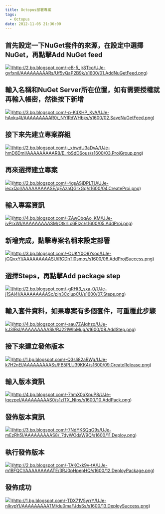 ```yaml
---
title: Octopus部署專案
tags:
  - Octopus
date: 2012-11-05 21:36:00
---
```


## 首先設定一下NuGet套件的來源，在設定中選擇NuGet，再點擊Add NuGet feed
![](http://2.bp.blogspot.com/-eB-5_jr8Tco/UJe-gvfxniI/AAAAAAAAARs/Uf5vQaP2B9k/s1600/01.AddNuGetFeed.png)](http://2.bp.blogspot.com/-eB-5_jr8Tco/UJe-gvfxniI/AAAAAAAAARs/Uf5vQaP2B9k/s1600/01.AddNuGetFeed.png)

## 輸入名稱和NuGet Server所在位置，如有需要授權就再輸入帳密，然後按下新增
![](http://3.bp.blogspot.com/-p-KdXHP_KvA/UJe-hAxku4I/AAAAAAAAAR0/_NYIRdWHbks/s1600/02.SaveNuGetFeed.png)](http://3.bp.blogspot.com/-p-KdXHP_KvA/UJe-hAxku4I/AAAAAAAAAR0/_NYIRdWHbks/s1600/02.SaveNuGetFeed.png)

## 接下來先建立專案群組
![](http://2.bp.blogspot.com/-_xbwdU3aDvA/UJe-hmD6DmI/AAAAAAAAAR8/E_rbSdD6ous/s1600/03.ProjGroup.png)](http://2.bp.blogspot.com/-_xbwdU3aDvA/UJe-hmD6DmI/AAAAAAAAAR8/E_rbSdD6ous/s1600/03.ProjGroup.png)

## 再來選擇建立專案
![](http://2.bp.blogspot.com/-4gsASjDPLTU/UJe-iecxQoI/AAAAAAAAASE/qEAzaQGrxGg/s1600/04.CreateProj.png)](http://2.bp.blogspot.com/-4gsASjDPLTU/UJe-iecxQoI/AAAAAAAAASE/qEAzaQGrxGg/s1600/04.CreateProj.png)

## 輸入專案資訊
![](http://4.bp.blogspot.com/-ZAwObqAo_KM/UJe-ivPrxWI/AAAAAAAAASM/OtkrLc6EIzc/s1600/05.AddProj.png)](http://4.bp.blogspot.com/-ZAwObqAo_KM/UJe-ivPrxWI/AAAAAAAAASM/OtkrLc6EIzc/s1600/05.AddProj.png)

## 新增完成，點擊專案名稱來設定部署
![](http://3.bp.blogspot.com/-OUKY0O9Ysoo/UJe-jGQvxYI/AAAAAAAAASU/RGDhTl0smos/s1600/06.AddProjSuccess.png)](http://3.bp.blogspot.com/-OUKY0O9Ysoo/UJe-jGQvxYI/AAAAAAAAASU/RGDhTl0smos/s1600/06.AddProjSuccess.png)

## 選擇Steps，再點擊Add package step
![](http://2.bp.blogspot.com/-gRHt3_sxa-0/UJe-j1SAj4I/AAAAAAAAASc/pjn3CciupCU/s1600/07.Steps.png)](http://2.bp.blogspot.com/-gRHt3_sxa-0/UJe-j1SAj4I/AAAAAAAAASc/pjn3CciupCU/s1600/07.Steps.png)

## 輸入套件資料，如果專案有多個套件，可重覆此步驟
![](http://4.bp.blogspot.com/-aau7ZAIqhzo/UJe-kJ3IBsI/AAAAAAAAASk/RJ22IWIbMug/s1600/08.AddStep.png)](http://4.bp.blogspot.com/-aau7ZAIqhzo/UJe-kJ3IBsI/AAAAAAAAASk/RJ22IWIbMug/s1600/08.AddStep.png)

## 接下來建立發佈版本
![](http://1.bp.blogspot.com/-Q3sIi82aRWg/UJe-k7H2nEI/AAAAAAAAASs/FB5PLU39KK4/s1600/09.CreateRelease.png)](http://1.bp.blogspot.com/-Q3sIi82aRWg/UJe-k7H2nEI/AAAAAAAAASs/FB5PLU39KK4/s1600/09.CreateRelease.png)

## 輸入版本資訊
![](http://4.bp.blogspot.com/-7hmX0qXpuP8/UJe-lqezpeI/AAAAAAAAAS0/s1zlTX_NIps/s1600/10.AddPack.png)](http://4.bp.blogspot.com/-7hmX0qXpuP8/UJe-lqezpeI/AAAAAAAAAS0/s1zlTX_NIps/s1600/10.AddPack.png)

## 發佈版本資訊
![](http://3.bp.blogspot.com/-7NdYKSQqG9s/UJe-mEzRh5I/AAAAAAAAAS8/_7dyWOdaW9Q/s1600/11.Deploy.png)](http://3.bp.blogspot.com/-7NdYKSQqG9s/UJe-mEzRh5I/AAAAAAAAAS8/_7dyWOdaW9Q/s1600/11.Deploy.png)

## 執行發佈版本
![](http://2.bp.blogspot.com/-TAKCxk9v-tA/UJe-m1BFQCI/AAAAAAAAATE/3RJ0pHpepHQ/s1600/12.DeployPackage.png)](http://2.bp.blogspot.com/-TAKCxk9v-tA/UJe-m1BFQCI/AAAAAAAAATE/3RJ0pHpepHQ/s1600/12.DeployPackage.png)

## 發佈成功
![](http://1.bp.blogspot.com/-TDX71V5yrrY/UJe-nIkvpYI/AAAAAAAAATM/du0maFJdsSs/s1600/13.DeploySuccess.png)](http://1.bp.blogspot.com/-TDX71V5yrrY/UJe-nIkvpYI/AAAAAAAAATM/du0maFJdsSs/s1600/13.DeploySuccess.png)